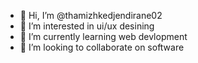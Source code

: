 - 👋 Hi, I’m @thamizhkedjendirane02
- 👀 I’m interested in ui/ux desining
- 🌱 I’m currently learning web devlopment
- 💞️ I’m looking to collaborate on software


<!---
thamizhkedjendirane02/thamizhkedjendirane02 is a ✨ special ✨ repository because its `README.md` (this file) appears on your GitHub profile.
You can click the Preview link to take a look at your changes.
--->
